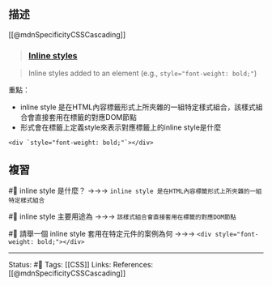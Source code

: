 ## 描述
[[@mdnSpecificityCSSCascading]]
> ### [Inline styles](https://developer.mozilla.org/en-US/docs/Web/CSS/Specificity#inline_styles "Permalink to Inline styles")

> Inline styles added to an element (e.g., `style="font-weight: bold;"`)

重點：
- inline style 是在HTML內容標籤形式上所夾雜的一組特定樣式組合，該樣式組合會直接套用在標籤的對應DOM節點
- 形式會在標籤上定義style來表示對應標籤上的inline style是什麼
```
<div `style="font-weight: bold;"`></div>
```



## 複習
#🧠  inline style 是什麼？ ->->-> `inline style 是在HTML內容標籤形式上所夾雜的一組特定樣式組合`

#🧠 inline style 主要用途為 ->->-> `該樣式組合會直接套用在標籤的對應DOM節點`

#🧠 請舉一個 inline style 套用在特定元件的案例為何 ->->-> `<div style="font-weight: bold;"></div>`

---
Status: #🌱 
Tags:
[[CSS]]
Links:
References:
[[@mdnSpecificityCSSCascading]]